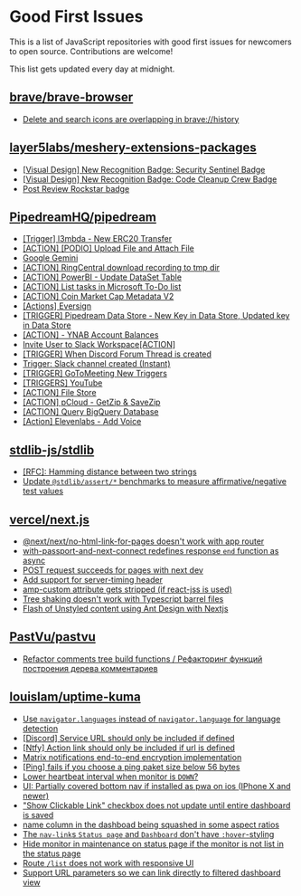 # Good First Issues

This is a list of JavaScript repositories with good first issues for newcomers to open source. Contributions are welcome!

This list gets updated every day at midnight.

## [brave/brave-browser](https://github.com/brave/brave-browser)

- [Delete and search icons are overlapping in brave://history](https://github.com/brave/brave-browser/issues/32399)

## [layer5labs/meshery-extensions-packages](https://github.com/layer5labs/meshery-extensions-packages)

- [[Visual Design] New Recognition Badge: Security Sentinel Badge](https://github.com/layer5labs/meshery-extensions-packages/issues/188)
- [[Visual Design] New Recognition Badge: Code Cleanup Crew Badge](https://github.com/layer5labs/meshery-extensions-packages/issues/189)
- [Post Review Rockstar badge](https://github.com/layer5labs/meshery-extensions-packages/issues/197)

## [PipedreamHQ/pipedream](https://github.com/PipedreamHQ/pipedream)

- [[Trigger] l3mbda - New ERC20 Transfer](https://github.com/PipedreamHQ/pipedream/issues/9457)
- [[ACTION] [PODIO] Upload File and Attach File](https://github.com/PipedreamHQ/pipedream/issues/9450)
- [Google Gemini](https://github.com/PipedreamHQ/pipedream/issues/9466)
- [[ACTION] RingCentral download recording to tmp dir](https://github.com/PipedreamHQ/pipedream/issues/9461)
- [[ACTION] PowerBI - Update DataSet Table](https://github.com/PipedreamHQ/pipedream/issues/9424)
- [[ACTION] List tasks in Microsoft To-Do list](https://github.com/PipedreamHQ/pipedream/issues/9425)
- [[ACTION] Coin Market Cap Metadata V2](https://github.com/PipedreamHQ/pipedream/issues/9431)
- [[Actions] Eversign](https://github.com/PipedreamHQ/pipedream/issues/4229)
- [[TRIGGER] Pipedream Data Store - New Key in Data Store, Updated key in Data Store](https://github.com/PipedreamHQ/pipedream/issues/9408)
- [[ACTION] - YNAB Account Balances](https://github.com/PipedreamHQ/pipedream/issues/9340)
- [Invite User to Slack Workspace[ACTION]](https://github.com/PipedreamHQ/pipedream/issues/3927)
- [[TRIGGER] When Discord Forum Thread is created](https://github.com/PipedreamHQ/pipedream/issues/4507)
- [Trigger: Slack channel created (Instant)](https://github.com/PipedreamHQ/pipedream/issues/9311)
- [[TRIGGER] GoToMeeting New Triggers](https://github.com/PipedreamHQ/pipedream/issues/9062)
- [[TRIGGERS] YouTube](https://github.com/PipedreamHQ/pipedream/issues/3487)
- [[ACTION] File Store](https://github.com/PipedreamHQ/pipedream/issues/9154)
- [[ACTION] pCloud - GetZip & SaveZip](https://github.com/PipedreamHQ/pipedream/issues/8000)
- [[ACTION] Query BigQuery Database](https://github.com/PipedreamHQ/pipedream/issues/9103)
- [[Action] Elevenlabs - Add Voice ](https://github.com/PipedreamHQ/pipedream/issues/9089)

## [stdlib-js/stdlib](https://github.com/stdlib-js/stdlib)

- [[RFC]: Hamming distance between two strings](https://github.com/stdlib-js/stdlib/issues/836)
- [Update `@stdlib/assert/*` benchmarks to measure affirmative/negative test values](https://github.com/stdlib-js/stdlib/issues/1148)

## [vercel/next.js](https://github.com/vercel/next.js)

- [@next/next/no-html-link-for-pages doesn't work with app router](https://github.com/vercel/next.js/issues/51742)
- [with-passport-and-next-connect redefines response `end` function as async](https://github.com/vercel/next.js/issues/51628)
- [POST request succeeds for pages with next dev](https://github.com/vercel/next.js/issues/38863)
- [Add support for server-timing header](https://github.com/vercel/next.js/issues/12382)
- [amp-custom attribute gets stripped (if react-jss is used)](https://github.com/vercel/next.js/issues/12243)
- [Tree shaking doesn't work with Typescript barrel files](https://github.com/vercel/next.js/issues/12557)
- [Flash of Unstyled content using Ant Design with Nextjs](https://github.com/vercel/next.js/issues/48483)

## [PastVu/pastvu](https://github.com/PastVu/pastvu)

- [Refactor comments tree build functions / Рефакторинг функций построения дерева комментариев](https://github.com/PastVu/pastvu/issues/635)

## [louislam/uptime-kuma](https://github.com/louislam/uptime-kuma)

- [Use `navigator.languages` instead of `navigator.language` for language detection](https://github.com/louislam/uptime-kuma/issues/4243)
- [[Discord] Service URL should only be included if defined](https://github.com/louislam/uptime-kuma/issues/3327)
- [[Ntfy] Action link should only be included if url is defined](https://github.com/louislam/uptime-kuma/issues/3274)
- [Matrix notifications end-to-end encryption implementation ](https://github.com/louislam/uptime-kuma/issues/2195)
- [[Ping] fails if you choose a ping paket size below 56 bytes](https://github.com/louislam/uptime-kuma/issues/3574)
- [Lower heartbeat interval when monitor is `DOWN`?](https://github.com/louislam/uptime-kuma/issues/4025)
- [UI: Partially covered bottom nav if installed as pwa on ios (IPhone X and newer) ](https://github.com/louislam/uptime-kuma/issues/1588)
- ["Show Clickable Link" checkbox does not update until entire dashboard is saved](https://github.com/louislam/uptime-kuma/issues/3794)
- [name column in the dashboad being squashed in some aspect ratios](https://github.com/louislam/uptime-kuma/issues/3293)
- [The `nav-link`s `Status page` and `Dashboard` don't have `:hover`-styling](https://github.com/louislam/uptime-kuma/issues/1753)
- [Hide monitor in maintenance on status page if the monitor is not list in the status page](https://github.com/louislam/uptime-kuma/issues/4173)
- [Route `/list` does not work with responsive UI](https://github.com/louislam/uptime-kuma/issues/359)
- [Support URL parameters so we can link directly to filtered dashboard view](https://github.com/louislam/uptime-kuma/issues/3672)

